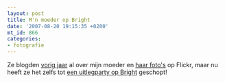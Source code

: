 ```yaml
---
layout: post
title: M'n moeder op Bright
date: '2007-08-20 19:15:35 +0200'
mt_id: 866
categories:
- fotografie
---
```

Ze blogden <a href="/2006/08/ze-bloggen-over-mn-moeder.html">vorig jaar</a> al over mijn moeder en <a href="http://www.flickr.com/photos/hannyb/">haar foto's</a> op Flickr, maar nu heeft ze het zelfs tot <a href="http://www.bright.nl/uitlegparty-verkoop-je-flickr-fotos">een uitlegparty op Bright</a> geschopt!

